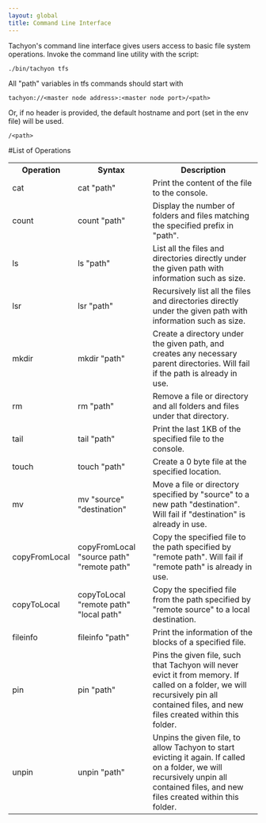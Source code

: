 ```yaml
---
layout: global
title: Command Line Interface
---
```


Tachyon's command line interface gives users access to basic file system operations. Invoke the
command line utility with the script:

    ./bin/tachyon tfs

All "path" variables in tfs commands should start with

    tachyon://<master node address>:<master node port>/<path>

Or, if no header is provided, the default hostname and port (set in the env file) will be used.

    /<path>

#List of Operations

<table class="table">
  <tr><th>Operation</th><th>Syntax</th><th>Description</th></tr>
  <tr>
    <td>cat</td>
    <td>cat "path"</td>
    <td>Print the content of the file to the console. </td>
  </tr>
  <tr>
    <td>count</td>
    <td>count "path"</td>
    <td>Display the number of folders and files matching the specified prefix in "path".</td>
  </tr>
  <tr>
    <td>ls</td>
    <td>ls "path"</td>
    <td>List all the files and directories directly under the given path with information such as size.</td>
  </tr>
  <tr>
    <td>lsr</td>
    <td>lsr "path"</td>
    <td>Recursively list all the files and directories directly under the given path with information such as size.</td>
  </tr>
  <tr>
    <td>mkdir</td>
    <td>mkdir "path"</td>
    <td>Create a directory under the given path, and creates any necessary parent directories. Will fail if the path is already in use.</td>
  </tr>
  <tr>
    <td>rm</td>
    <td>rm "path"</td>
    <td>Remove a file or directory and all folders and files under that directory.</td>
  </tr>
  <tr>
    <td>tail</td>
    <td>tail "path"</td>
    <td>Print the last 1KB of the specified file to the console. </td>
  </tr>
  <tr>
    <td>touch</td>
    <td>touch "path"</td>
    <td>Create a 0 byte file at the specified location.</td>
  </tr>
  <tr>
    <td>mv</td>
    <td>mv "source" "destination"</td>
    <td>Move a file or directory specified by "source" to a new path "destination". Will fail if "destination" is already in use.</td>
  </tr>
  <tr>
    <td>copyFromLocal</td>
    <td>copyFromLocal "source path" "remote path"</td>
    <td>Copy the specified file to the path specified by "remote path". Will fail if "remote path" is already in use.</td>
  </tr>
  <tr>
    <td>copyToLocal</td>
    <td>copyToLocal "remote path" "local path"</td>
    <td>Copy the specified file from the path specified by "remote source" to a local destination.</td>
  </tr>
  <tr>
    <td>fileinfo</td>
    <td>fileinfo "path"</td>
    <td>Print the information of the blocks of a specified file.</td>
  </tr>
  <tr>
    <td>pin</td>
    <td>pin "path"</td>
    <td>Pins the given file, such that Tachyon will never evict it from memory. If called on a folder, we will recursively pin all contained files, and new files created within this folder.</td>
  </tr>
  <tr>
    <td>unpin</td>
    <td>unpin "path"</td>
    <td>Unpins the given file, to allow Tachyon to start evicting it again. If called on a folder, we will recursively unpin all contained files, and new files created within this folder.</td>
  </tr>
</table>
